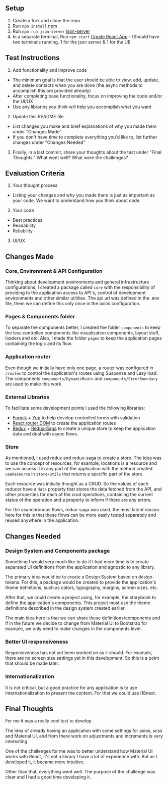 ## Setup
1. Create a fork and clone the repo
2. Run `npm install` [npm](https://docs.npmjs.com/cli/install)
3. Run `npm run json-server` [json-server](https://www.npmjs.com/package/json-server)
4. In a separate terminal, Run `npm start` [Create React App](https://github.com/facebook/create-react-app) - (Should have two terminals running, 1 for the json server & 1 for the UI)


## Test Instructions
1. Add functionality and improve code
  - The minimum goal is that the user should be able to view, add, update, and delete contacts when you are done (the async methods to accomplish this are provided already)
  - After completing base functionality, focus on improving the code and/or the UI/UX
  - Use any libraries you think will help you accomplish what you want
2. Update this README file
  - List changes you make and brief explanations of why you made them under "Changes Made"
  - If you don't have time to complete everything you'd like to, list further changes under "Changes Needed"
3. Finally, in a last commit, share your thoughts about the test under "Final Thoughts." What went well? What were the challenges?

## Evaluation Criteria
1. Your thought process
  - Listing your changes and why you made them is just as important as your code. We want to understand how you think about code.
2. Your code
  - Best practices
  - Readability
  - Reliability
3. UI/UX

## Changes Made
### Core, Environment & API Configuration

Thinking about development environments and general infrastructure configurations, I created a package called `core` with the responsibility of providing to the application access to API's, control of development environments and other similar utilities.
The api url was defined in the .env file, them we can define this only once in the axios configuration.

### Pages & Components folder

To separate the components better, I created the folder `components` to keep the less controlled components like visualization components, layout stuff, loaders and etc. Also, I made the folder `pages` to keep the application pages containing the logic and its flow.

### Application router

Even though we initially have only one page, a router was configured in `/routes` to control the application's routes using Suspense and Lazy load. The components `components/DynamicRoute` and `components/ErrorBoundary` are used to make this work.

### External Libraries

To facilitate some development points I used the following libraries:

* [Formik](https://formik.org/docs/overview) + [Yup](https://www.npmjs.com/package/yup) to help develop controlled forms with validation
* [React router DOM](https://v5.reactrouter.com/web/guides/quick-start) to create the application routes
* [Redux](https://redux.js.org/) + [Redux-Saga](https://redux-saga.js.org/) to create a unique store to keep the application data and deal with async flows.

### Store

As mentioned, I used redux and redux-saga to create a store. The idea was to use the concept of resources, for example, locations is a resource and we can access it in any part of the application with the method created `useResource` in `store/utils` that returns a specific part of the store.

Each resource was initially thought as a CRUD. So the values ​​of each reducer have a `data` property that stores the data fetched from the API, and other properties for each of the crud operations, containing the current status of the operation and a property to inform if there are any errors.

For the asynchronous flows, redux-saga was used, the most latent reason here for this is that these flows can be more easily tested separately and reused anywhere in the application.

## Changes Needed
### Design System and Components package
Something I would very much like to do if I had more time is to create separated UI definitions from the application and agnostic to any library.

The primary idea would be to create a Design System based on design-tokens. For this, a package would be created to provide the application's theme definitions, such as colors, typography, margins, screen sizes, etc.

After that, we could create a project using, for example, the storybook to define the application's components. This project must use the theme definitions described in the design system created earlier.

The main idea here is that we can share these definitions/components and if in the future we decide to change from Material UI to Bootstrap for example, we only need to make changes in the components level.

### Better UI responsiveness

Responsiveness has not yet been worked on as it should. For example, there are no screen size settings yet in this development. So this is a point that should be made later.

### Internationalization

It is not critical, but a good practice for any application is to use internationalization to present the content. For that we could use i18next.

## Final Thoughts
For me it was a really cool test to develop.

The idea of ​​already having an application with some settings for axios, scss and Material UI, and from there work on adjustments and increments is very interesting.

One of the challenges for me was to better understand how Material UI works with React, it's not a library I have a lot of experience with. But as I developed it, it became more intuitive.

Other than that, everything went well. The purpose of the challenge was clear and I had a good time developing it.